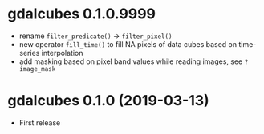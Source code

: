 
# gdalcubes 0.1.0.9999

* rename `filter_predicate()` -> `filter_pixel()`
* new operator `fill_time()` to fill NA pixels of data cubes based on time-series interpolation
* add masking based on pixel band values while reading images, see `?image_mask`


# gdalcubes 0.1.0 (2019-03-13)

* First release